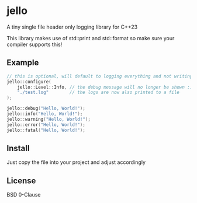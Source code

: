 # jello

A tiny single file header only logging library for C++23

This library makes use of std::print and std::format so make sure your compiler supports this!

## Example

```cpp
// this is optional, will default to logging everything and not writing to log files
jello::configure(
    jello::Level::Info, // the debug message will no longer be shown :)
    "./test.log"        // the logs are now also printed to a file
);

jello::debug("Hello, World!");
jello::info("Hello, World!");
jello::warning("Hello, World!");
jello::error("Hello, World!");
jello::fatal("Hello, World!");
```

## Install

Just copy the file into your project and adjust accordingly

## License

BSD 0-Clause
